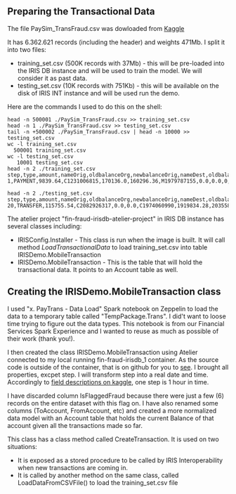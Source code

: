 ## Preparing the Transactional Data

The file PaySim_TransFraud.csv was dowloaded from [Kaggle][KagglePaySim]

It has 6.362.621 records (including the header) and weights 471Mb. I split it into two files:
* training_set.csv (500K records with 37Mb) - this will be pre-loaded into the IRIS DB instance and will be used to train the model. We will consider it as past data. 
* testing_set.csv (10K records with 751Kb) - this will be available on the disk of IRIS INT instance and will be used run the demo.

Here are the commands I used to do this on the shell:

``` shel 
head -n 500001 ./PaySim_TransFraud.csv >> training_set.csv
head -n 1 ./PaySim_TransFraud.csv >> testing_set.csv
tail -n +500002 ./PaySim_TransFraud.csv | head -n 10000 >> testing_set.csv
wc -l training_set.csv
  500001 training_set.csv
wc -l testing_set.csv
   10001 testing_set.csv
head -n 2 ./training_set.csv
step,type,amount,nameOrig,oldbalanceOrg,newbalanceOrig,nameDest,oldbalanceDest,newbalanceDest,isFraud,isFlaggedFraud
1,PAYMENT,9839.64,C1231006815,170136.0,160296.36,M1979787155,0.0,0.0,0,0

head -n 2 ./testing_set.csv
step,type,amount,nameOrig,oldbalanceOrg,newbalanceOrig,nameDest,oldbalanceDest,newbalanceDest,isFraud,isFlaggedFraud
20,TRANSFER,115755.54,C2082926317,0.0,0.0,C1974060990,1919834.28,2035589.82,0,0
```

The atelier project "fin-fraud-irisdb-atelier-project" in IRIS DB instance has several classes including:
* IRISConfig.Installer - This class is run when the image is built. It will call method *LoadTransactionalData* to load training_set.csv into table IRISDemo.MobileTransaction
* IRISDemo.MobileTransaction - This is the table that will hold the transactional data. It points to an Account table as well.

## Creating the IRISDemo.MobileTransaction class

I used "x. PayTrans - Data Load" Spark notebook on Zeppelin to load the data to a temporary table called "TempPackage.Trans". 
I did't want to loose time trying to figure out the data types. This notebook is from our Financial Services Spark Experience
and I wanted to reuse as much as possible of their work (thank you!).

I then created the class IRISDemo.MobileTransaction using Atelier connected to my local running fin-fraud-irisdb_1 container. As the source
code is outside of the container, that is on github for you to [see](). I brought all properties, excpet step. I will transform
step into a real date and time. Accordingly to [field descriptions on kaggle][KagglePaySim], one step is 1 hour in time.

I have discarded column IsFlaggedFraud because there were just a few (6) records on the entire dataset with this flag on. 
I have also renamed some columns (ToAccount, FromAccount, etc) and created a more normalized data model with an Account 
table that holds the current Balance of that account given all the transactions made so far.

This class has a class method called CreateTransaction. It is used on two situations:

* It is exposed as a stored procedure to be called by IRIS Interoperability when new transactions are coming in.
* It is called by another method on the same class, called LoadDataFromCSVFile() to load the training_set.csv file


[KagglePaySim]: https://www.kaggle.com/ntnu-testimon/paysim1